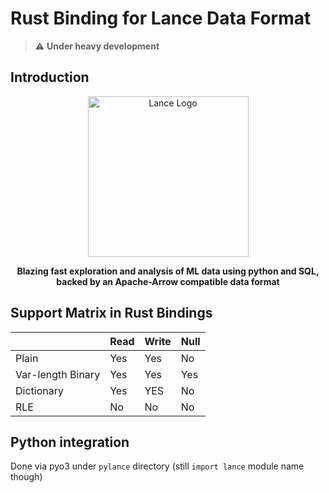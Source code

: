# Rust Binding for Lance Data Format

> :warning: **Under heavy development**

## Introduction

<div align="center">
<p align="center">

<img width="257" alt="Lance Logo" src="https://user-images.githubusercontent.com/917119/199353423-d3e202f7-0269-411d-8ff2-e747e419e492.png">

**Blazing fast exploration and analysis of ML data using python and SQL, backed by an Apache-Arrow compatible data format**
</p></div>

## Support Matrix in Rust Bindings

|                   | Read | Write | Null |
|-------------------|------|-------|------|
| Plain             | Yes  | Yes   | No   |
| Var-length Binary | Yes  | Yes   | Yes  |
| Dictionary        | Yes  | YES   | No   |
| RLE               | No   | No    | No   |


## Python integration

Done via pyo3 under `pylance` directory (still `import lance` module name though)